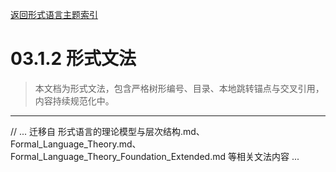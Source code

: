 [返回形式语言主题索引](./README.md)

# 03.1.2 形式文法

> 本文档为形式文法，包含严格树形编号、目录、本地跳转锚点与交叉引用，内容持续规范化中。

---

// ... 迁移自 形式语言的理论模型与层次结构.md、Formal_Language_Theory.md、Formal_Language_Theory_Foundation_Extended.md 等相关文法内容 ...
